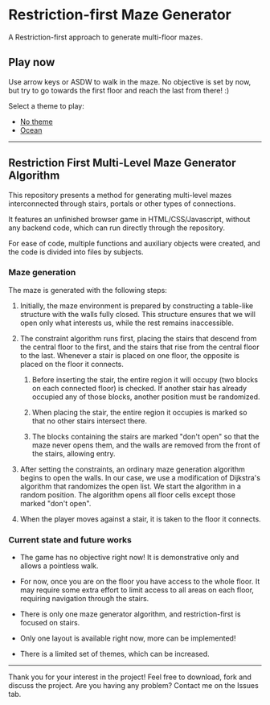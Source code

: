 # Restriction-first Maze Generator
A Restriction-first approach to generate multi-floor mazes.

## Play now

Use arrow keys or ASDW to walk in the maze. No objective is set by now, but try to go towards the first floor and reach the last from there! :)

Select a theme to play:

- [No theme](https://ezaca.github.io/restriction-first-maze-generator/game.html)
- [Ocean](https://ezaca.github.io/restriction-first-maze-generator/game.html#ezaca/ocean)

-----

## Restriction First Multi-Level Maze Generator Algorithm

This repository presents a method for generating multi-level mazes interconnected through stairs, portals or other types of connections.

It features an unfinished browser game in HTML/CSS/Javascript, without any backend code, which can run directly through the repository.

For ease of code, multiple functions and auxiliary objects were created, and the code is divided into files by subjects.

### Maze generation

The maze is generated with the following steps:

1. Initially, the maze environment is prepared by constructing a table-like structure with the walls fully closed. This structure ensures that we will open only what interests us, while the rest remains inaccessible.

2. The constraint algorithm runs first, placing the stairs that descend from the central floor to the first, and the stairs that rise from the central floor to the last. Whenever a stair is placed on one floor, the opposite is placed on the floor it connects.

    1. Before inserting the stair, the entire region it will occupy (two blocks on each connected floor) is checked. If another stair has already occupied any of those blocks, another position must be randomized.

    2. When placing the stair, the entire region it occupies is marked so that no other stairs intersect there.

    3. The blocks containing the stairs are marked "don't open" so that the maze never opens them, and the walls are removed from the front of the stairs, allowing entry.

3. After setting the constraints, an ordinary maze generation algorithm begins to open the walls. In our case, we use a modification of Dijkstra's algorithm that randomizes the open list. We start the algorithm in a random position. The algorithm opens all floor cells except those marked "don't open".

4. When the player moves against a stair, it is taken to the floor it connects.

### Current state and future works

* The game has no objective right now! It is demonstrative only and allows a pointless walk.

* For now, once you are on the floor you have access to the whole floor. It may require some extra effort to limit access to all areas on each floor, requiring navigation through the stairs.

* There is only one maze generator algorithm, and restriction-first is focused on stairs.

* Only one layout is available right now, more can be implemented!

* There is a limited set of themes, which can be increased.

-----

Thank you for your interest in the project! Feel free to download, fork and discuss the project. Are you having any problem? Contact me on the Issues tab.
